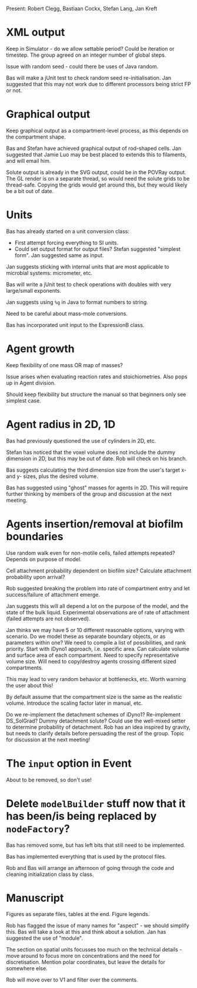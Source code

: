 Present: Robert Clegg, Bastiaan Cockx, Stefan Lang, Jan Kreft


# XML output
Keep in Simulator - do we allow settable period? Could be iteration or timestep. The group agreed on an integer number of global steps.

Issue with random seed - could there be uses of Java random.

Bas will make a jUnit test to check random seed re-initialisation. Jan suggested that this may not work due to different processors being strict FP or not.

# Graphical output
Keep graphical output as a compartment-level process, as this depends on the compartment shape.

Bas and Stefan have achieved graphical output of rod-shaped cells. Jan suggested that Jamie Luo may be best placed to extends this to filaments, and will email him.

Solute output is already in the SVG output, could be in the POVRay output. The GL render is on a separate thread, so would need the solute grids to be thread-safe. Copying the grids would get around this, but they would likely be a bit out of date.

# Units
Bas has already started on a unit conversion class:
- First attempt forcing everything to SI units.
- Could set output format for output files? Stefan suggested "simplest form". Jan suggested same as input.

Jan suggests sticking with internal units that are most applicable to microbial systems: micrometer, etc.

Bas will write a jUnit test to check operations with doubles with very large/small exponents.

Jan suggests using `%g` in Java to format numbers to string.

Need to be careful about mass-mole conversions.

Bas has incorporated unit input to the ExpressionB class.

# Agent growth
Keep flexibility of one mass OR map of masses?

Issue arises when evaluating reaction rates and stoichiometries. Also pops up in Agent division.

Should keep flexibility but structure the manual so that beginners only see simplest case.

# Agent radius in 2D, 1D
Bas had previously questioned the use of cylinders in 2D, etc.

Stefan has noticed that the voxel volume does not include the dummy dimension in 2D, but this may be out of date. Rob will check on his branch.

Bas suggests calculating the third dimension size from the user's target x- and y- sizes, plus the desired volume.

Bas has suggested using "ghost" masses for agents in 2D. This will require further thinking by members of the group and discussion at the next meeting.

# Agents insertion/removal at biofilm boundaries
Use random walk even for non-motile cells, failed attempts repeated? Depends on purpose of model.

Cell attachment probability dependent on biofilm size? Calculate attachment probability upon arrival?

Rob suggested breaking the problem into rate of compartment entry and let success/failure of attachment emerge.

Jan suggests this will all depend a lot on the purpose of the model, and the state of the bulk liquid. Experimental observations are of rate of attachment (failed attempts are not observed).

Jan thinks we may have 5 or 10 different reasonable options, varying with scenario. Do we model these as separate boundary objects, or as parameters within one? We need to compile a list of possibilities, and rank priority. Start with iDyno1 approach, i.e. specific area. Can calculate volume and surface area of each compartment. Need to specify representative volume size. Will need to copy/destroy agents crossing different sized compartments.

This may lead to very random behavior at bottlenecks, etc. Worth warning the user about this!

By default assume that the compartment size is the same as the realistic volume. Introduce the scaling factor later in manual, etc.

Do we re-implement the detachment schemes of iDyno1? Re-implement DS_SolGrad? Dummy detachment solute? Could use the well-mixed setter to determine probability of detachment. Rob has an idea inspired by gravity, but needs to clarify details before persuading the rest of the group. Topic for discussion at the next meeting!

# The `input` option in Event
About to be removed, so don't use!

# Delete `modelBuilder` stuff now that it has been/is being replaced by `nodeFactory`?
Bas has removed some, but has left bits that still need to be implemented.

Bas has implemented everything that is used by the protocol files.

Rob and Bas will arrange an afternoon of going through the code and cleaning initialization class by class.

# Manuscript
Figures as separate files, tables at the end. Figure legends.

Rob has flagged the issue of many names for "aspect" - we should simplify this. Bas will take a look at this and think about a solution. Jan has suggested the use of "module".

The section on spatial units focusses too much on the technical details - move around to focus more on concentrations and the need for discretisation. Mention polar coordinates, but leave the details for somewhere else.

Rob will move over to V1 and filter over the comments.
